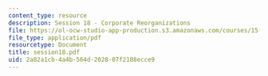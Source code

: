 ```yaml
---
content_type: resource
description: Session 18 - Corporate Reorganizations
file: https://ol-ocw-studio-app-production.s3.amazonaws.com/courses/15-518-taxes-and-business-strategy-fall-2002/2a82a1cb4a4b564d202807f2108ecce9_session18.pdf
file_type: application/pdf
resourcetype: Document
title: session18.pdf
uid: 2a82a1cb-4a4b-564d-2028-07f2108ecce9
---
```

